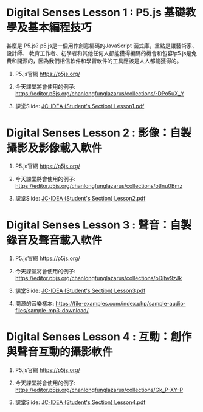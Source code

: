 # Digital Senses Lesson 1 : P5.js 基礎教學及基本編程技巧


甚麼是 P5.js?
p5.js是一個用作創意編碼的JavaScript 函式庫，重點是讓藝術家、設計師、 教育工作者、初學者和其他任何人都能獲得編碼的機會和包容!p5.js是免費和開源的，因為我們相信軟件和學習軟件的工具應該是人人都能獲得的。

1. P5.js官網
https://p5js.org/

2. 今天課堂將會使用的例子:
https://editor.p5js.org/chanlongfunglazarus/collections/-DPo5uX_Y

3. 課堂Slide:
[JC-IDEA (Student's Section) Lesson1.pdf](https://github.com/JC-Project-IDEA/Digital-Senses/files/10878924/JC-IDEA.Student.s.Section.Lesson1.pdf)


# Digital Senses Lesson 2 : 影像：自製攝影及影像載入軟件


1. P5.js官網
https://p5js.org/

2. 今天課堂將會使用的例子:
https://editor.p5js.org/chanlongfunglazarus/collections/otInu0Bmz

3. 課堂Slide:
[JC-IDEA (Student's Section) Lesson2.pdf](https://github.com/JC-Project-IDEA/Digital-Senses/files/10878927/JC-IDEA.Student.s.Section.Lesson2.pdf)


# Digital Senses Lesson 3 : 聲音：自製錄音及聲音載入軟件

1. P5.js官網
https://p5js.org/

2. 今天課堂將會使用的例子:
https://editor.p5js.org/chanlongfunglazarus/collections/oDjhv9zJk

3. 課堂Slide:
[JC-IDEA (Student's Section) Lesson3.pdf](https://github.com/JC-Project-IDEA/Digital-Senses/blob/main/JC-IDEA%20(Student's%20Section)%20Lesson4.pdf)

4. 開源的音樂樣本:
https://file-examples.com/index.php/sample-audio-files/sample-mp3-download/

# Digital Senses Lesson 4 : 互動：創作與聲音互動的攝影軟件

1. P5.js官網
https://p5js.org/

2. 今天課堂將會使用的例子:
https://editor.p5js.org/chanlongfunglazarus/collections/Gk_P-XY-P

3. 課堂Slide:
[JC-IDEA (Student's Section) Lesson4.pdf](https://github.com/JC-Project-IDEA/Digital-Senses/files/10878929/JC-IDEA.Student.s.Section.Lesson4.pdf)



